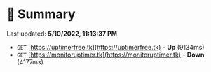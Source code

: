 # 📖 Summary
Last updated: **5/10/2022, 11:13:37 PM**

- `GET` [https://uptimerfree.tk](https://uptimerfree.tk) - **Up** (9134ms)
- `GET` [https://monitoruptimer.tk](https://monitoruptimer.tk) - **Down** (4177ms)
